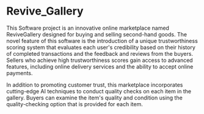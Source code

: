 # Revive_Gallery
This Software project is an innovative online marketplace named ReviveGallery designed for buying and selling second-hand goods. The novel feature of this software is the introduction of a unique trustworthiness scoring system that evaluates each user's credibility based on their history of completed transactions and the feedback and reviews from the buyers. Sellers who achieve high trustworthiness scores gain access to advanced features, including online delivery services and the ability to accept online payments.

In addition to promoting customer trust, this marketplace incorporates cutting-edge AI techniques to conduct quality checks on each item in the gallery. Buyers can examine the item's quality and condition using the quality-checking option that is provided for each item.
